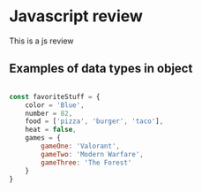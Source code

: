 # Javascript review
This is a js review

## Examples of data types in object

```Javascript

const favoriteStuff = {
    color = 'Blue',
    number = 82,
    food = ['pizza', 'burger', 'taco'],
    heat = false,
    games = {
        gameOne: 'Valorant',
        gameTwo: 'Modern Warfare',
        gameThree: 'The Forest'
    }
}
```
